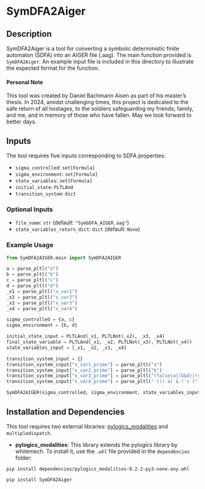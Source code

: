 # SymDFA2Aiger

## Description

SymDFA2Aiger is a tool for converting a symbolic deterministic finite automaton (SDFA) into an AIGER file (.aag). The main function provided is `SymDFA2Aiger`. 
An example input file is included in this directory to illustrate the expected format for the function.

#### Personal Note
This tool was created by Daniel Bachmann Aisen as part of his master’s thesis. 
In 2024, amidst challenging times, this project is dedicated to the safe return of all hostages, to the soldiers safeguarding my friends, family, and me, and in memory of those who have fallen. 
May we look forward to better days.

## Inputs

The tool requires five inputs corresponding to SDFA properties:

- `sigma_controlled`: `set[Formula]`
- `sigma_environment`: `set[Formula]`
- `state_variables`: `set[Formula]`
- `initial_state`: `PLTLAnd`
- `transition_system`: `dict`

### Optional Inputs

- `file_name`: `str` (default: `"SymbDFA_AIGER.aag"`)
- `state_variables_return_dict`: `dict` (default: `None`)

### Example Usage

```python
from SymDFA2AIGER.main import SymDFA2AIGER

a = parse_pltl("a")
b = parse_pltl("b")
c = parse_pltl("c")
d = parse_pltl("d")
_x1 = parse_pltl("x_var1")
_x2 = parse_pltl("x_var2")
_x3 = parse_pltl("x_var3")
_x4 = parse_pltl("x_var4")

sigma_controlled = {a, c}
sigma_environment = {b, d}

initial_state_input = PLTLAnd(_x1, PLTLNot(_x2), _x3, _x4)
final_state_variable = PLTLAnd(_x1, _x2, PLTLNot(_x3), PLTLNot(_x4))
state_variables_input = [_x1, _x2, _x3, _x4]

transition_system_input = {}
transition_system_input["x_var1_prime"] = parse_pltl("a")
transition_system_input["x_var2_prime"] = parse_pltl("b")
transition_system_input["x_var3_prime"] = parse_pltl("(false|a|(b&d)|!c)")
transition_system_input["x_var4_prime"] = parse_pltl(" ((! a) & ! c )")

SymDFA2AIGER(sigma_controlled, sigma_environment, state_variables_input, initial_state_input, transition_system_input, final_state_variable, "experiment_aiger.aag")
```


## Installation and Dependencies

This tool requires two external libraries: [pylogics_modalities](https://github.com/danielaisen/pylogics_modalities) and `multipledispatch`.

- **pylogics_modalities**: This library extends the pylogics library by whitemech. To install it, use the `.whl` file provided in the `dependencies` folder:

`pip install dependencies/pylogics_modalities-0.2.2-py3-none-any.whl`

```bash
pip install SymDFA2Aiger
